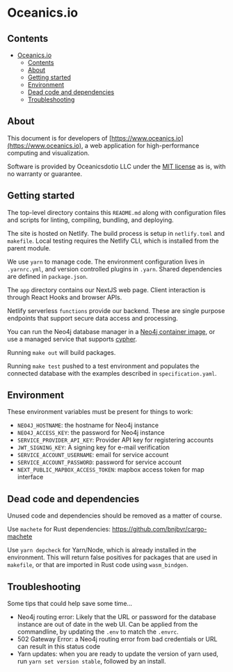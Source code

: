 # Oceanics.io

## Contents

- [Oceanics.io](#oceanicsio)
  - [Contents](#contents)
  - [About](#about)
  - [Getting started](#getting-started)
  - [Environment](#environment)
  - [Dead code and dependencies](#dead-code-and-dependencies)
  - [Troubleshooting](#troubleshooting)

## About

This document is for developers of [https://www.oceanics.io](https://www.oceanics.io), a web application for high-performance computing and visualization. 

Software is provided by Oceanicsdotio LLC under the [MIT license](https://github.com/oceanics-io/oceanics.io/blob/main/LICENSE) as is, with no warranty or guarantee. 

## Getting started

The top-level directory contains this `README.md` along with configuration files and scripts for linting, compiling, bundling, and deploying.

The site is hosted on Netlify. The build process is setup in `netlify.toml` and `makefile`. Local testing requires the Netlify CLI, which is installed from the parent module.

We use `yarn` to manage code. The environment configuration lives in `.yarnrc.yml`, and version controlled plugins in `.yarn`. Shared dependencies are defined in `package.json`.

The `app` directory contains our NextJS web page. Client interaction is through React Hooks and browser APIs.

Netlify serverless `functions` provide our backend. These are single purpose endpoints that support secure data access and processing.

You can run the Neo4j database manager in a [Neo4j container image](https://hub.docker.com/_/neo4j/), or use a managed service that supports [cypher](https://neo4j.com/docs/cypher-refcard/current/).

Running `make out` will build packages.

Running `make test` pushed to a test environment and populates the connected database with the examples described in `specification.yaml`.

## Environment

These environment variables must be present for things to work:

- `NEO4J_HOSTNAME`: the hostname for Neo4j instance
- `NEO4J_ACCESS_KEY`: the password for Neo4j instance
- `SERVICE_PROVIDER_API_KEY`: Provider API key for registering accounts
- `JWT_SIGNING_KEY`: A signing key for e-mail verification
- `SERVICE_ACCOUNT_USERNAME`: email for service account
- `SERVICE_ACCOUNT_PASSWORD`: password for service account
- `NEXT_PUBLIC_MAPBOX_ACCESS_TOKEN`: mapbox access token for map interface

## Dead code and dependencies

Unused code and dependencies should be removed as a matter of course.

Use `machete` for Rust dependencies:
https://github.com/bnjbvr/cargo-machete

Use `yarn depcheck` for Yarn/Node, which is already installed in the environment. This will return false positives for packages that are used in `makefile`, or that are imported in Rust code using `wasm_bindgen`.

## Troubleshooting

Some tips that could help save some time...

- Neo4j routing error: Likely that the URL or password for the database instance are out of date in the web UI. Can be applied from the commandline, by updating the `.env` to match the `.envrc`.
- 502 Gateway Error: a Neo4j routing error from bad credentials or URL can result in this status code
- Yarn updates: when you are ready to update the version of yarn used, run `yarn set version stable`, followed by an install.
